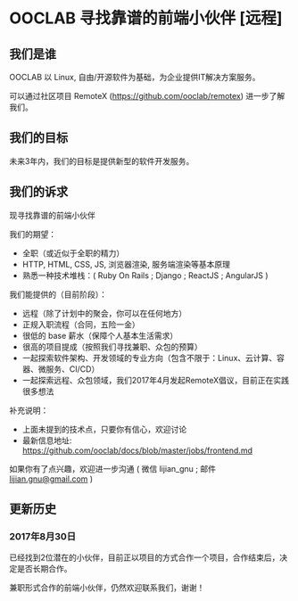 # OOCLAB 寻找靠谱的前端小伙伴 [远程]

## 我们是谁

OOCLAB 以 Linux, 自由/开源软件为基础，为企业提供IT解决方案服务。

可以通过社区项目 RemoteX (https://github.com/ooclab/remotex) 进一步了解我们。

## 我们的目标

未来3年内，我们的目标是提供新型的软件开发服务。

## 我们的诉求

现寻找靠谱的前端小伙伴

我们的期望：

- 全职（或近似于全职的精力）
- HTTP, HTML, CSS, JS, 浏览器渲染, 服务端渲染等基本原理
- 熟悉一种技术堆栈：( Ruby On Rails ; Django ; ReactJS ; AngularJS )

我们能提供的（目前阶段）：

- 远程（除了计划中的聚会，你可以在任何地方）
- 正规入职流程（合同，五险一金）
- 很低的 base 薪水（保障个人基本生活需求）
- 很高的项目提成（按照我们寻找兼职、众包的预算）
- 一起探索软件架构、开发领域的专业方向（包含不限于：Linux、云计算、容器、微服务、CI/CD）
- 一起探索远程、众包领域，我们2017年4月发起RemoteX倡议，目前正在实践很多想法

补充说明：

- 上面未提到的技术点，只要你有信心，欢迎讨论
- 最新信息地址: https://github.com/ooclab/docs/blob/master/jobs/frontend.md

如果你有了点兴趣，欢迎进一步沟通 ( 微信 lijian_gnu ; 邮件 lijian.gnu@gmail.com )

## 更新历史

### 2017年8月30日

已经找到2位潜在的小伙伴，目前正以项目的方式合作一个项目，合作结束后，决定是否长期合作。

兼职形式合作的前端小伙伴，仍然欢迎联系我们，谢谢！
